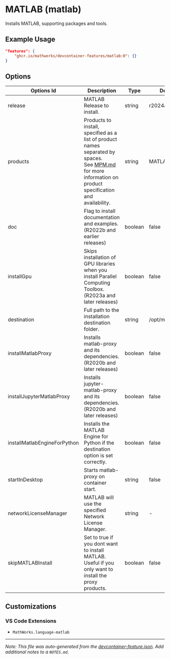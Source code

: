 
# MATLAB (matlab)

Installs MATLAB, supporting packages and tools.

## Example Usage

```json
"features": {
    "ghcr.io/mathworks/devcontainer-features/matlab:0": {}
}
```

## Options

| Options Id | Description | Type | Default Value |
|-----|-----|-----|-----|
| release | MATLAB Release to install. | string | r2024a |
| products | Products to install, specified as a list of product names separated by spaces.</br> See [MPM.md](https://github.com/mathworks-ref-arch/matlab-dockerfile/blob/main/MPM.md#product-installation-options) for more information on product specification and availability.  | string | MATLAB |
| doc | Flag to install documentation and examples. (R2022b and earlier releases) | boolean | false |
| installGpu | Skips installation of GPU libraries when you install Parallel Computing Toolbox. (R2023a and later releases) | boolean | false |
| destination | Full path to the installation destination folder. | string | /opt/matlab/$RELEASE |
| installMatlabProxy | Installs matlab-proxy and its dependencies. (R2020b and later releases) | boolean | false |
| installJupyterMatlabProxy | Installs jupyter-matlab-proxy and its dependencies. (R2020b and later releases) | boolean | false |
| installMatlabEngineForPython | Installs the MATLAB Engine for Python if the destination option is set correctly. | boolean | false |
| startInDesktop | Starts matlab-proxy on container start. | string | false |
| networkLicenseManager | MATLAB will use the specified Network License Manager. | string | - |
| skipMATLABInstall | Set to true if you dont want to install MATLAB. Useful if you only want to install the proxy products. | boolean | false |

## Customizations

### VS Code Extensions

- `MathWorks.language-matlab`



---

_Note: This file was auto-generated from the [devcontainer-feature.json](https://github.com/mathworks/devcontainer-features/blob/main/src/matlab/devcontainer-feature.json).  Add additional notes to a `NOTES.md`._
